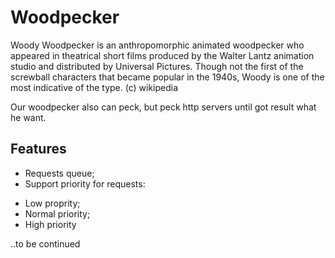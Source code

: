 # Woodpecker
Woody Woodpecker is an anthropomorphic animated woodpecker who appeared in theatrical short films produced by the Walter Lantz animation studio and distributed by Universal Pictures. Though not the first of the screwball characters that became popular in the 1940s, Woody is one of the most indicative of the type. (c) wikipedia

Our woodpecker also can peck, but peck http servers until got result what he want.

Features
---
* Requests queue;
* Support priority for requests:
- Low proprity;
- Normal priority;
- High priority 

..to be continued 
